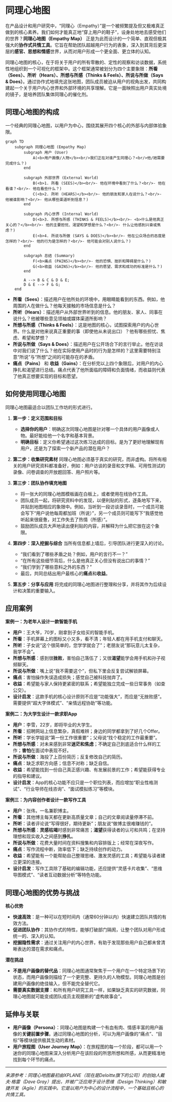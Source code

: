# 同理心地图

在产品设计和用户研究中，“同理心（Empathy）”是一个被频繁提及但又极难真正做到的核心素养。我们如何才能真正地“穿上用户的鞋子”，设身处地地去感受他们的世界？**同理心地图（Empathy Map）** 正是为此而设计的一个简单、直观但极其强大的**协作式共情工具**。它旨在帮助团队超越用户行为的表象，深入到其背后更深层的**感官、思想和情感**世界，从而对用户形成一个更全面、更立体的认知。

同理心地图的核心，在于将关于用户的所有零散的、定性的观察和访谈数据，系统性地组织到一个可视化的框架中。这个框架通常被划分为四个主要象限：**所看（Sees）、所听（Hears）、所想与所感（Thinks & Feels）、所说与所做（Says & Does）**。通过协作式地填充这张地图，团队成员被迫从用户的视角出发，共同构建起一个关于用户内心世界和外部环境的共享理解。它是一面映照出用户真实处境的镜子，是培养团队集体同理心的催化剂。

## 同理心地图的构成

一个经典的同理心地图，以用户为中心，围绕其展开四个核心的外部与内部体验象限。

```mermaid
graph TD
    subgraph 同理心地图 (Empathy Map)
        subgraph 用户 (User)
            A(<b>用户画像/人物</b><br/>我们正在对谁产生同理心？<br/>他/她需要完成什么？)
        end

        subgraph 外部世界 (External World)
            B(<b>1. 所看 (SEES)</b><br/>- 他在环境中看到了什么？<br/>- 他在看谁？<br/>- 他在看些什么？)
            C(<b>2. 所听 (HEARS)</b><br/>- 他的朋友和家人在说什么？<br/>- 他被谁影响？<br/>- 他从哪些渠道听到信息？)
        end

        subgraph 内心世界 (Internal World)
            D(<b>3. 所想与所感 (THINKS & FEELS)</b><br/>- <b>什么是他真正关心的？</b><br/>- 他的主要担忧、渴望和梦想是什么？<br/>- 什么让他感到兴奋或焦虑？)
            E(<b>4. 所说与所做 (SAYS & DOES)</b><br/>- 他在公众场合的态度是怎样的？<br/>- 他的行为是怎样的？<br/>- 他可能会对别人说什么？)
        end

        subgraph 总结 (Summary)
            F(<b>痛点 (PAINS)</b><br/>- 他的恐惧、挫折和障碍是什么？)
            G(<b>收益 (GAINS)</b><br/>- 他的愿望、需求和成功的标准是什么？)
        end

        A --> B & C & D & E;
        D & E --> F & G;
    end
```

*   **所看（Sees）**：描述用户在他所处的环境中，用眼睛能看到的东西。例如，他周围的人在做什么？他每天接触的市场信息是什么？
*   **所听（Hears）**：描述用户从外部世界听到的信息。他的朋友、家人、同事在说什么？他被哪些意见领袖或媒体渠道所影响？
*   **所想与所感（Thinks & Feels）**：这是地图的核心，试图探索用户的内心世界。什么是对他来说真正重要的事（即使他从未说出口）？他有哪些担忧、焦虑、希望和梦想？
*   **所说与所做（Says & Does）**：描述用户在公开场合下的言行举止。他在访谈中对我们说了什么？他在实际使用产品时的行为是怎样的？这里需要特别注意“所说”与“所想”之间的可能存在的矛盾。
*   **痛点（Pains）** 和 **收益（Gains）**：在分析完以上四个象限后，对用户的内心挣扎和渴望进行总结。痛点代表了他所面临的障碍和负面情绪，而收益则代表了他真正想要实现的目标和愿望。

## 如何使用同理心地图

同理心地图最适合以团队工作坊的形式进行。

1.  **第一步：定义范围和目标**
    *   **选择你的用户**：明确这次同理心地图是针对哪一个具体的用户画像或人物。最好能给他一个名字和基本背景。
    *   **明确目标**：定义你希望通过这次练习达成的目标。是为了更好地理解现有用户，还是为了探索一个新产品的潜在用户？

2.  **第二步：收集研究素材**
    同理心地图必须基于真实的研究，而非虚构。将所有相关的用户研究资料都准备好，例如：用户访谈的录音和文字稿、可用性测试的录像、问卷调查的开放题回答、用户照片等。

3.  **第三步：团队协作填充地图**
    *   将一张大的同理心地图模板画在白板上，或者使用在线协作工具。
    *   团队成员一起，将研究资料中的发现，以便利贴的形式，逐条地写下来，并贴到地图相应的象限中。例如，当听到一段访谈录音时，一个成员可能会写下“用户说他每周都加班（所说）”，另一个成员则可能写下“我感觉他听起来很疲惫，对工作失去了热情（所感）”。
    *   鼓励团队成员大声地读出便利贴的内容，并解释为什么把它放在这个象限。

4.  **第四步：深入挖掘与综合**
    当所有信息都上墙后，引导团队进行更深入的讨论。
    *   “我们看到了哪些矛盾之处？例如，用户的言行不一？”
    *   “在所有这些细节背后，什么是他真正关心但没有说出口的事情？”
    *   “我们学到了哪些意料之外的东西？”
    *   最后，共同总结出用户最核心的**痛点**和**收益**。

5.  **第五步：分享与应用**
    将完成的同理心地图进行整理和分享，并将其作为后续设计和决策的重要输入。

## 应用案例

**案例一：为老年人设计一款智能手机**
*   **用户**：王大爷，70岁，刚拿到子女给买的智能手机。
*   **所看**：手机屏幕上的图标又小又多，看不清；年轻人都在用手机支付和聊天。
*   **所听**：子女说“这个很简单的，您学学就会了”；老朋友说“那玩意儿太复杂，我学不会”。
*   **所想与所感**：感到很**挫败**，害怕自己落伍了；又很**渴望**能学会用手机和孙子视频聊天。
*   **所说与所做**：嘴上说“我不需要这个”，但私下里会反复尝试解锁屏幕。
*   **痛点**：害怕操作失误造成损失；感觉自己被科技抛弃了。
*   **收益**：希望能与家人保持更紧密的联系；希望能独立完成一些日常事务（如查公交）。
*   **设计启发**：这款手机的核心设计原则不应是“功能强大”，而应是“无挫败感”。需要提供“超大字体模式”、“亲情远程协助”等功能。

**案例二：为大学生设计一款求职App**
*   **用户**：李雪，22岁，即将毕业的大学生。
*   **所看**：招聘网站上信息繁杂，真假难辨；身边的同学都拿到了好几个Offer。
*   **所听**：学长学姐说“第一份工作很重要”；父母说“找个稳定的工作最重要”。
*   **所想与所感**：对未来感到非常**迷茫和焦虑**；不确定自己到底适合什么样的工作；**害怕**在面试中表现不好。
*   **所说与所做**：海投了上百份简历；反复修改自己的简历。
*   **痛点**：缺乏求职方向感；信息不对称；缺乏自信。
*   **收益**：希望能找到一份自己真正感兴趣、有发展前景的工作；希望能获得专业的指导和建议。
*   **设计启发**：App的核心功能不应只是一个职位列表，而应增加“职业性格测试”、“行业导师在线咨询”、“面试模拟练习”等模块。

**案例三：为内容创作者设计一款写作工具**
*   **用户**：张伟，一名兼职博主。
*   **所看**：其他博主每天都在更新高质量文章；自己的文章阅读量停滞不前。
*   **所听**：读者评论说“写得很好，期待更新”；朋友说“做博主很难赚钱的”。
*   **所想与所感**：**灵感枯竭**时感到非常痛苦；**渴望**获得读者的认可和共鸣；在坚持理想和现实收入之间感到**挣扎**。
*   **所说与所做**：花费大量时间在资料搜集和内容排版上；经常在深夜写作。
*   **痛点**：写作流程中断，效率低下；缺乏持续创作的动力。
*   **收益**：希望能有一个能帮助自己整理思绪、激发灵感的工具；希望能与读者建立更深的连接。
*   **设计启发**：写作工具除了基础的编辑功能，还应提供“灵感卡片收集”、“思维导图模式”、“读者互动数据分析”等特色功能。

## 同理心地图的优势与挑战

**核心优势**
*   **快速高效**：是一种可以在短时间内（通常60分钟以内）快速建立团队共情的有效方法。
*   **促进团队协作**：其协作式的特性，能够打破部门隔阂，让整个团队对用户形成统一的、深入的认知。
*   **挖掘隐性需求**：通过关注用户的内心世界，有助于发现那些用户自己都未曾清晰表达的潜在需求和痛点。

**潜在挑战**
*   **不是用户画像的替代品**：同理心地图通常聚焦于一个用户在一个特定场景下的状态，而用户画像则描绘了一个更完整、更持久的人物模型。同理心地图是创建用户画像的绝佳输入，但不能完全替代它。
*   **需要真实数据支撑**：和所有用户研究工具一样，如果缺乏真实的研究数据，同理心地图就可能变成团队成员主观臆断的“虚构故事会”。

## 延伸与关联

*   **用户画像（Persona）**：同理心地图是构建一个有血有肉、情感丰富的用户画像的**关键前置步骤**。通过同理心地图的分析，可以为用户画像的“痛点”、“目标”等模块提供极其生动的素材。
*   **用户旅程图（User Journey Map）**：在旅程图的每一个阶段，都可以用一个迷你的同理心地图来深入分析用户在该阶段的所思所想和所感，从而更精准地找到每个环节的痛点。

---
*来源参考：同理心地图最初由XPLANE（现在是Deloitte旗下的公司）的创始人戴夫·格雷（Dave Gray）提出，并被广泛应用于设计思维（Design Thinking）和敏捷开发（Agile）的实践中。它是以用户为中心的设计流程中，一个基础且核心的共情工具。*
